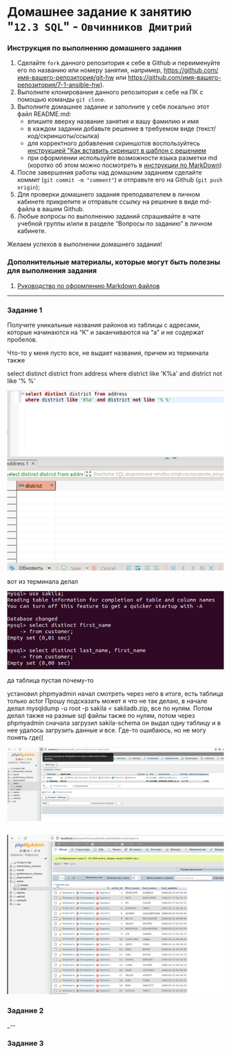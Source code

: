 # Домашнее задание к занятию "`12.3 SQL`" - `Овчинников Дмитрий`


### Инструкция по выполнению домашнего задания

   1. Сделайте `fork` данного репозитория к себе в Github и переименуйте его по названию или номеру занятия, например, https://github.com/имя-вашего-репозитория/git-hw или  https://github.com/имя-вашего-репозитория/7-1-ansible-hw).
   2. Выполните клонирование данного репозитория к себе на ПК с помощью команды `git clone`.
   3. Выполните домашнее задание и заполните у себя локально этот файл README.md:
      - впишите вверху название занятия и вашу фамилию и имя
      - в каждом задании добавьте решение в требуемом виде (текст/код/скриншоты/ссылка)
      - для корректного добавления скриншотов воспользуйтесь [инструкцией "Как вставить скриншот в шаблон с решением](https://github.com/netology-code/sys-pattern-homework/blob/main/screen-instruction.md)
      - при оформлении используйте возможности языка разметки md (коротко об этом можно посмотреть в [инструкции  по MarkDown](https://github.com/netology-code/sys-pattern-homework/blob/main/md-instruction.md))
   4. После завершения работы над домашним заданием сделайте коммит (`git commit -m "comment"`) и отправьте его на Github (`git push origin`);
   5. Для проверки домашнего задания преподавателем в личном кабинете прикрепите и отправьте ссылку на решение в виде md-файла в вашем Github.
   6. Любые вопросы по выполнению заданий спрашивайте в чате учебной группы и/или в разделе “Вопросы по заданию” в личном кабинете.
   
Желаем успехов в выполнении домашнего задания!
   
### Дополнительные материалы, которые могут быть полезны для выполнения задания

1. [Руководство по оформлению Markdown файлов](https://gist.github.com/Jekins/2bf2d0638163f1294637#Code)

---

### Задание 1

Получите уникальные названия районов из таблицы с адресами, которые начинаются на “K” и заканчиваются на “a” и не содержат пробелов.

Что-то у меня пусто все, не выдает названия, причем из терминала также

select distinct district from address
where district like 'K%a' and district not like '% %'

![sakila](https://github.com/dmitri13/12.3/blob/main/img/sakila2.png)

вот из терминала делал

![term](https://github.com/dmitri13/12.3/blob/main/img/term.png)

да таблица пустая почему-то

установил phpmyadmin начал смотреть через него в итоге, есть таблица только actor
Прошу подсказать может я что не так делаю, в начале делал mysqldump -u root -p sakila < sakiladb.zip, все по нулям. 
Потом делал также на разные sql файлы также по нулям, потом через phpmyadmin сначала загрузил sakila-schema он выдал одну таблицу и в нее удалось загрузить данные и все. 
Где-то ошибаюсь, но не могу понять где((


![phpmy](https://github.com/dmitri13/12.3/blob/main/img/phpmy.png)

![actor](https://github.com/dmitri13/12.3/blob/main/img/actor.png)
---

### Задание 2

_--

### Задание 3




